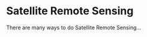 Satellite Remote Sensing
=======================

There are many ways to do Satellite Remote Sensing...
